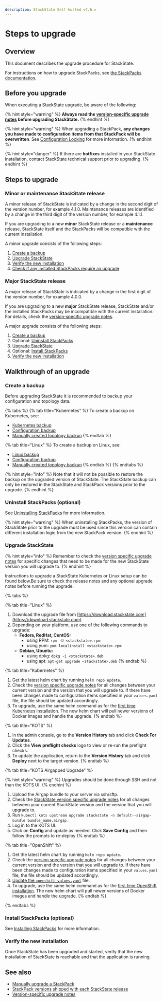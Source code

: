 ```yaml
---
description: StackState Self-hosted v4.6.x
---
```


# Steps to upgrade

## Overview

This document describes the upgrade procedure for StackState.

For instructions on how to upgrade StackPacks, see [the StackPacks documentation](../../stackpacks/about-stackpacks.md#upgrade-a-stackpack).

## Before you upgrade

When executing a StackState upgrade, be aware of the following:

{% hint style="warning" %}
**Always read the** [**version-specific upgrade notes**](version-specific-upgrade-instructions.md) **before upgrading StackState.**
{% endhint %}

{% hint style="warning" %}
When upgrading a StackPack, **any changes you have made to configuration items from that StackPack will be overwritten**. See [Configuration Locking](../../stackpacks/about-stackpacks.md#locked-configuration-items) for more information.
{% endhint %}

{% hint style="danger" %}
If there are **hotfixes** installed in your StackState installation, contact StackState technical support prior to upgrading.
{% endhint %}

## Steps to upgrade

### Minor or maintenance StackState release

A minor release of StackState is indicated by a change in the second digit of the version number, for example 4.1.0. Maintenance releases are identified by a change in the third digit of the version number, for example 4.1.1.

If you are upgrading to a new **minor** StackState release or a **maintenance** release, StackState itself and the StackPacks will be compatible with the current installation.

A minor upgrade consists of the following steps:

1. [Create a backup](steps-to-upgrade.md#create-a-backup)
2. [Upgrade StackState](steps-to-upgrade.md#upgrade-stackstate)
3. [Verify the new installation](steps-to-upgrade.md#verify-the-new-installation)
4. [Check if any installed StackPacks require an upgrade](stackpack-versions.md)

### Major StackState release

A major release of StackState is indicated by a change in the first digit of the version number, for example 4.0.0.

If you are upgrading to a new **major** StackState release, StackState and/or the installed StackPacks may be incompatible with the current installation. For details, check the [version-specific upgrade notes](version-specific-upgrade-instructions.md).

A major upgrade consists of the following steps:

1. [Create a backup](steps-to-upgrade.md#create-a-backup)
2. Optional: [Uninstall StackPacks](steps-to-upgrade.md#uninstall-stackpacks-optional)
3. [Upgrade StackState](steps-to-upgrade.md#upgrade-stackstate)
4. Optional: [Install StackPacks](steps-to-upgrade.md#install-stackpacks-optional)
5. [Verify the new installation](steps-to-upgrade.md#verify-the-new-installation)

## Walkthrough of an upgrade

### Create a backup

Before upgrading StackState it is recommended to backup your configuration and topology data.

{% tabs %}
{% tab title="Kubernetes" %}
To create a backup on Kubernetes, see:

* [Kubernetes backup](../data-management/backup_restore/kubernetes_backup.md)
* [Configuration backup](../data-management/backup_restore/configuration_backup.md)
* [Manually created topology backup](../data-management/backup_restore/manual_topology_backup.md)
{% endtab %}

{% tab title="Linux" %}
To create a backup on Linux, see:

* [Linux backup](../data-management/backup_restore/linux_backup.md)
* [Configuration backup](../data-management/backup_restore/configuration_backup.md)
* [Manually created topology backup](../data-management/backup_restore/manual_topology_backup.md)
{% endtab %}
{% endtabs %}

{% hint style="info" %}
Note that it will not be possible to restore the backup on the upgraded version of StackState. The StackState backup can only be restored in the StackState and StackPack versions prior to the upgrade.
{% endhint %}

### Uninstall StackPacks (optional)

See [Uninstalling StackPacks](../../stackpacks/about-stackpacks.md#install-or-uninstall-a-stackpack) for more information.

{% hint style="warning" %}
When uninstalling StackPacks, the version of StackState prior to the upgrade must be used since this version can contain different installation logic from the new StackPack version.
{% endhint %}

### Upgrade StackState

{% hint style="info" %}
Remember to check the [version specific upgrade notes](version-specific-upgrade-instructions.md) for specific changes that need to be made for the new StackState version you will upgrade to.
{% endhint %}

Instructions to upgrade a StackState Kubernetes or Linux setup can be found below.Be sure to check the release notes and any optional upgrade notes before running the upgrade.

{% tabs %}

{% tab title="Linux" %}
1. Download the upgrade file from [https://download.stackstate.com](https://download.stackstate.com).
2. Depending on your platform, use one of the following commands to upgrade:
   * **Fedora, RedHat, CentOS:**
     * using RPM: `rpm -U <stackstate>.rpm`
     * using yum: `yum localinstall <stackstate>.rpm`
   * **Debian, Ubuntu:**
     * using dpkg: `dpkg -i <stackstate>.deb`
     * using apt: `apt-get upgrade <stackstate>.deb`
{% endtab %}

{% tab title="Kubernetes" %}
1. Get the latest helm chart by running `helm repo update`.
2. Check the [version specific upgrade notes](version-specific-upgrade-instructions.md) for all changes between your current version and the version that you will upgrade to. If there have been changes made to configuration items specified in your `values.yaml` file, the file should be updated accordingly.
3. To upgrade, use the same helm command as for the [first time Kubernetes installation](../install-stackstate/kubernetes_install/install_stackstate.md#deploy-stackstate-with-helm). The new helm chart will pull newer versions of Docker images and handle the upgrade.
{% endtab %}

{% tab title="KOTS" %}
1. In the admin console, go to the **Version History** tab and click **Check For Updates**.
2. Click the **View preflight checks** logo to view or re-run the preflight checks.
3. To update the application, return to the **Version History** tab and click **Deploy** next to the target version.
{% endtab %}  

{% tab title="KOTS Airgapped Upgrade" %}

{% hint style="warning" %}
Upgrades should be done through SSH and not than the KOTS UI.
{% endhint %}

1. Upload the Airgap bundle to your server via ssh/sftp.
2. Check the [StackState version specific upgrade notes](version-specific-upgrade-instructions.md) for all changes between your current StackState version and the version that you will upgrade to. 
3. Run `kubectl kots upstream upgrade stackstate -n default--airgap-bundle bundle_name.airgap`.
4. Log in to the KOTS UI.
5. Click on **Config** and update as needed. Click **Save Config** and then follow the prompts to re-deploy
{% endtab %}

{% tab title="OpenShift" %}
1. Get the latest helm chart by running `helm repo update`.
2. Check the [version specific upgrade notes](version-specific-upgrade-instructions.md) for all changes between your current version and the version that you will upgrade to. If there have been changes made to configuration items specified in your `values.yaml` file, the file should be updated accordingly.
3. [Update the `openshift-values.yaml`](/setup/install-stackstate/openshift_install.md#additional-openshift-values-file) file.
4. To upgrade, use the same helm command as for the [first time OpenShift installation](/setup/install-stackstate/openshift_install.md#deploy-stackstate-with-helm). The new helm chart will pull newer versions of Docker images and handle the upgrade.
{% endtab %}

{% endtabs %}

### Install StackPacks (optional)

See [Installing StackPacks](../../stackpacks/about-stackpacks.md#install-or-uninstall-a-stackpack) for more information.

### Verify the new installation

Once StackState has been upgraded and started, verify that the new installation of StackState is reachable and that the application is running.

## See also

* [Manually upgrade a StackPack](../../stackpacks/about-stackpacks.md#upgrade-a-stackpack)
* [StackPack versions shipped with each StackState release](stackpack-versions.md)
* [Version-specific upgrade notes](version-specific-upgrade-instructions.md)

